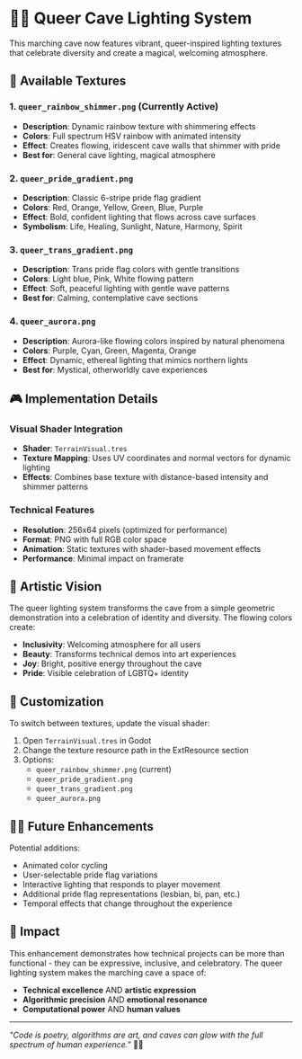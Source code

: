 # 🏳️‍🌈 Queer Cave Lighting System

This marching cave now features vibrant, queer-inspired lighting textures that celebrate diversity and create a magical, welcoming atmosphere.

## 🎨 Available Textures

### 1. `queer_rainbow_shimmer.png` (Currently Active)
- **Description**: Dynamic rainbow texture with shimmering effects
- **Colors**: Full spectrum HSV rainbow with animated intensity
- **Effect**: Creates flowing, iridescent cave walls that shimmer with pride
- **Best for**: General cave lighting, magical atmosphere

### 2. `queer_pride_gradient.png`
- **Description**: Classic 6-stripe pride flag gradient
- **Colors**: Red, Orange, Yellow, Green, Blue, Purple
- **Effect**: Bold, confident lighting that flows across cave surfaces
- **Symbolism**: Life, Healing, Sunlight, Nature, Harmony, Spirit

### 3. `queer_trans_gradient.png`
- **Description**: Trans pride flag colors with gentle transitions
- **Colors**: Light blue, Pink, White flowing pattern
- **Effect**: Soft, peaceful lighting with gentle wave patterns
- **Best for**: Calming, contemplative cave sections

### 4. `queer_aurora.png`
- **Description**: Aurora-like flowing colors inspired by natural phenomena
- **Colors**: Purple, Cyan, Green, Magenta, Orange
- **Effect**: Dynamic, ethereal lighting that mimics northern lights
- **Best for**: Mystical, otherworldly cave experiences

## 🎮 Implementation Details

### Visual Shader Integration
- **Shader**: `TerrainVisual.tres`
- **Texture Mapping**: Uses UV coordinates and normal vectors for dynamic lighting
- **Effects**: Combines base texture with distance-based intensity and shimmer patterns

### Technical Features
- **Resolution**: 256x64 pixels (optimized for performance)
- **Format**: PNG with full RGB color space
- **Animation**: Static textures with shader-based movement effects
- **Performance**: Minimal impact on framerate

## 🌈 Artistic Vision

The queer lighting system transforms the cave from a simple geometric demonstration into a celebration of identity and diversity. The flowing colors create:

- **Inclusivity**: Welcoming atmosphere for all users
- **Beauty**: Transforms technical demos into art experiences  
- **Joy**: Bright, positive energy throughout the cave
- **Pride**: Visible celebration of LGBTQ+ identity

## 🔧 Customization

To switch between textures, update the visual shader:

1. Open `TerrainVisual.tres` in Godot
2. Change the texture resource path in the ExtResource section
3. Options:
   - `queer_rainbow_shimmer.png` (current)
   - `queer_pride_gradient.png`
   - `queer_trans_gradient.png`
   - `queer_aurora.png`

## 🏳️‍⚧️ Future Enhancements

Potential additions:
- Animated color cycling
- User-selectable pride flag variations
- Interactive lighting that responds to player movement
- Additional pride flag representations (lesbian, bi, pan, etc.)
- Temporal effects that change throughout the experience

## 🎯 Impact

This enhancement demonstrates how technical projects can be more than functional - they can be expressive, inclusive, and celebratory. The queer lighting system makes the marching cave a space of:

- **Technical excellence** AND **artistic expression**
- **Algorithmic precision** AND **emotional resonance**
- **Computational power** AND **human values**

---

*"Code is poetry, algorithms are art, and caves can glow with the full spectrum of human experience."* 🌈✨
